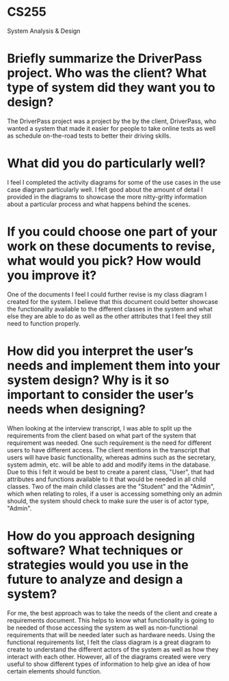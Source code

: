 # CS255
System Analysis &amp; Design


# Briefly summarize the DriverPass project. Who was the client? What type of system did they want you to design?

The DriverPass project was a project by the by the client, DriverPass, who wanted a system that made it easier for people to take online tests as well as schedule on-the-road tests to better their driving skills.

# What did you do particularly well?

I feel I completed the activity diagrams for some of the use cases in the use case diagram particularly well.  I felt good about the amount of detail I provided in the diagrams to showcase the more nitty-gritty information about a particular process and what happens behind the scenes.

# If you could choose one part of your work on these documents to revise, what would you pick? How would you improve it?

One of the documents I feel I could further revise is my class diagram I created for the system.  I believe that this document could better showcase the functionality available to the different classes in the system and what else they are able to do as well as the other attributes that I feel they still need to function properly.

# How did you interpret the user’s needs and implement them into your system design? Why is it so important to consider the user’s needs when designing?

When looking at the interview transcript, I was able to split up the requirements from the client based on what part of the system that requirement was needed.  One such requirement is the need for different users to have different access.  The client mentions in the transcript that users will have basic functionality, whereas admins such as the secretary, system admin, etc. will be able to add and modify items in the database.  Due to this I felt it would be best to create a parent class, "User", that had attributes and functions available to it that would be needed in all child classes.  Two of the main child classes are the "Student" and the "Admin", which when relating to roles, if a user is accessing something only an admin should, the system should check to make sure the user is of actor type, "Admin".

# How do you approach designing software? What techniques or strategies would you use in the future to analyze and design a system?

For me, the best approach was to take the needs of the client and create a requirements document.  This helps to know what functionality is going to be needed of those accessing the system as well as non-functional requirements that will be needed later such as hardware needs.  Using the functional requirements list, I felt the class diagram is a great diagram to create to understand the different actors of the system as well as how they interact with each other.  However, all of the diagrams created were very useful to show different types of information to help give an idea of how certain elements should function.

